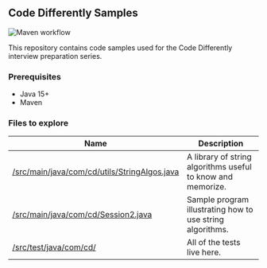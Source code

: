 ## Code Differently Samples

![Maven workflow](https://github.com/anthonydmays/code-differently-samples/actions/workflows/maven.yml/badge.svg)

This repository contains code samples used for the Code Differently interview preparation series.

### Prerequisites

- Java 15+
- Maven

### Files to explore

| Name                                                                                         | Description                                                 |
| -------------------------------------------------------------------------------------------- | ----------------------------------------------------------- |
| [/src/main/java/com/cd/utils/StringAlgos.java](/src/main/java/com/cd/utils/StringAlgos.java) | A library of string algorithms useful to know and memorize. |
| [/src/main/java/com/cd/Session2.java](/src/main/java/com/cd/Session2.java)                   | Sample program illustrating how to use string algorithms.   |
| [/src/test/java/com/cd/](/src/test/java/com/cd/)                                             | All of the tests live here.                                 |
